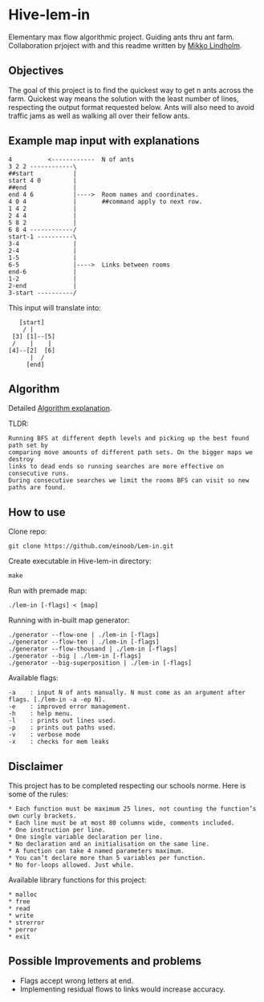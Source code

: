 # Hive-lem-in
Elementary max flow algorithmic project. Guiding ants thru ant farm. Collaboration prjoject with and this readme written by [Mikko Lindholm](https://github.com/MikeyLHolm).

## Objectives
The goal of this project is to find the quickest way to get n ants across the farm. Quickest way means the solution with the least number of lines, respecting the output format requested below. Ants will also need to avoid traffic jams as well as walking all over their fellow ants.

## Example map input with explanations
```
4          <------------  N of ants
3 2 2 ------------\
##start           |
start 4 0         |
##end             |
end 4 6           |---->  Room names and coordinates.
4 0 4             |       ##command apply to next row.
1 4 2             |
2 4 4             |
5 8 2             |
6 8 4 ------------/
start-1 ----------\
3-4               |
2-4               |
1-5               |
6-5               |---->  Links between rooms
end-6             |
1-2               |
2-end             |
3-start ----------/
```
This input will translate into:
```
   [start] 
    / |
 [3] [1]--[5]
 /    |    | 
[4]--[2]  [6]
      |  /
     [end]
```
## Algorithm
Detailed [Algorithm explanation](https://github.com/MikeyLHolm/Hive-lem-in/blob/master/lem_in_pdf.pdf).

TLDR:
```
Running BFS at different depth levels and picking up the best found path set by
comparing move amounts of different path sets. On the bigger maps we destroy 
links to dead ends so running searches are more effective on consecutive runs. 
During consecutive searches we limit the rooms BFS can visit so new paths are found.
```

## How to use
Clone repo:
```
git clone https://github.com/einoob/Lem-in.git
```
Create executable in Hive-lem-in directory:
```
make
```
Run with premade map:
```
./lem-in [-flags] < [map]
```
Running with in-built map generator:
```
./generator --flow-one | ./lem-in [-flags]
./generator --flow-ten | ./lem-in [-flags]
./generator --flow-thousand | ./lem-in [-flags]
./generator --big | ./lem-in [-flags]
./generator --big-superposition | ./lem-in [-flags]
```
Available flags:
```
-a    : input N of ants manually. N must come as an argument after flags. [./lem-in -a -ep N].
-e    : improved error management.
-h    : help menu.
-l    : prints out lines used.
-p    : prints out paths used.
-v    : verbose mode
-x    : checks for mem leaks
```

## Disclaimer
This project has to be completed respecting our schools norme. Here is some of the rules:
```
* Each function must be maximum 25 lines, not counting the function’s own curly brackets.
* Each line must be at most 80 columns wide, comments included.
* One instruction per line.
* One single variable declaration per line.
* No declaration and an initialisation on the same line.
* A function can take 4 named parameters maximum.
* You can’t declare more than 5 variables per function.
* No for-loops allowed. Just while.
```
Available library functions for this project:
```
* malloc
* free
* read
* write
* strerror
* perror
* exit
```

## Possible Improvements and problems
* Flags accept wrong letters at end.
* Implementing residual flows to links would increase accuracy.
